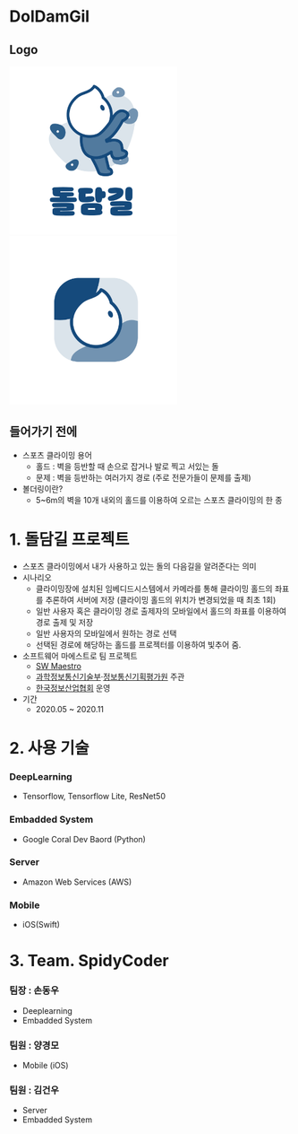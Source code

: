 # DolDamGil
## Logo

<img src = "spidycoder-3-master/full_image.png" width = "300" height = "300"><img src = "spidycoder-3-master/icon 2.png" width = "300" height = "300">

## 들어가기 전에
- 스포츠 클라이밍 용어
  - 홀드 : 벽을 등반할 때 손으로 잡거나 발로 찍고 서있는 돌
  - 문제 : 벽을 등반하는 여러가지 경로 (주로 전문가들이 문제를 출제)
- 볼더링이란?
  - 5~6m의 벽을 10개 내외의 홀드를 이용하여 오르는 스포츠 클라이밍의 한 종
# 1. 돌담길 프로젝트
- 스포츠 클라이밍에서 내가 사용하고 있는 돌의 다음길을 알려준다는 의미
- 시나리오
  - 클라이밍장에 설치된 임베디드시스템에서 카메라를 통해 클라이밍 홀드의 좌표를 추론하여 서버에 저장 (클라이밍 홀드의 위치가 변경되었을 때 최초 1회)
  - 일반 사용자 혹은 클라이밍 경로 출제자의 모바일에서 홀드의 좌표를 이용하여 경로 출제 및 저장
  - 일반 사용자의 모바일에서 원하는 경로 선택
  - 선택된 경로에 해당하는 홀드를 프로젝터를 이용하여 빛추어 줌.
- 소프트웨어 마에스트로 팀 프로젝트
  - [SW Maestro](https://swmaestro.org/sw/main/main.do)
  - [과학정보통신기술부](https://www.msit.go.kr/index.do)·[정보통신기획평가원](https://www.iitp.kr/main.it) 주관
  - [한국정보산업협회](https://www.fkii.or.kr/2014/main/main.php) 운영
- 기간
  - 2020.05 ~ 2020.11
# 2. 사용 기술
### DeepLearning
  - Tensorflow, Tensorflow Lite, ResNet50
### Embadded System
  - Google Coral Dev Baord (Python)
### Server
  - Amazon Web Services (AWS)
### Mobile
  - iOS(Swift)
# 3. Team. SpidyCoder

### 팀장 : 손동우
  - Deeplearning
  - Embadded System
### 팀원 : 양경모
  - Mobile (iOS)
### 팀원 : 김건우
  - Server
  - Embadded System

